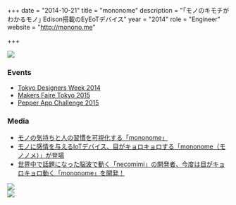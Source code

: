 +++
date = "2014-10-21"
title = "mononome"
description = "｢モノのキモチがわかるモノ｣ Edison搭載のEyEoTデバイス"
year = "2014"
role = "Engineer"
website = "http://monono.me"

+++


<div class="works-img-container">
<img src="/images/mononome/logo.png" class="works-img mid">
</div>


### Events

- [Tokyo Designers Week 2014](#)
- [Makers Faire Tokyo 2015](#)
- [Pepper App Challenge 2015](#)

### Media

- [モノの気持ちと人の習慣を可視化する「mononome」](http://dentsu-ho.com/articles/1802)
- [モノに感情を与えるIoTデバイス、目がキョロキョロする「mononome（モノノメ）」が登場](http://thebridge.jp/2014/11/mononome)
- [世界中で話題になった脳波で動く「necomimi」の開発者、今度は目がキョロキョロ動く「mononome」を開発！](http://youpouch.com/2014/10/29/234442/)



<div class="works-img-container">
<img src="/images/mononome/banner.jpg" class="works-img full">
</div>

<div class="works-img-container">
<img src="/images/mononome/board.jpg" class="works-img mid">
</div>

